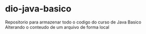 # dio-java-basico

Repositorio para armazenar todo o codigo do curso de Java Basico
Alterando o conteudo de um arquivo de forma local
